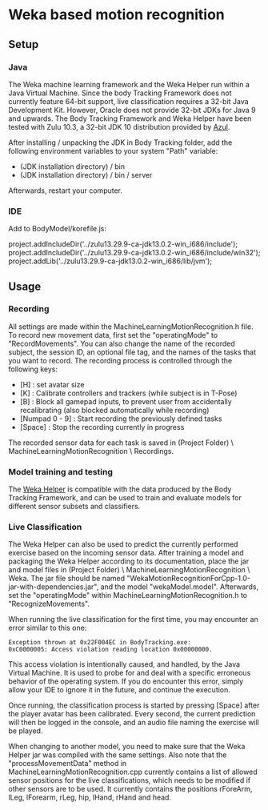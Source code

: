 # Weka based motion recognition

## Setup

### Java

The Weka machine learning framework and the Weka Helper run within a Java Virtual Machine. Since the body Tracking Framework does not currently feature 64-bit support, live classification requires a 32-bit Java Development Kit. However, Oracle does not provide 32-bit JDKs for Java 9 and upwards. The Body Tracking Framework and Weka Helper have been tested with Zulu 10.3, a 32-bit JDK 10 distribution provided by [Azul](https://www.azul.com/downloads/zulu/).

After installing / unpacking the JDK in Body Tracking folder, add the following environment variables to your system "Path" variable:

- (JDK installation directory) / bin
- (JDK installation directory) / bin / server

Afterwards, restart your computer.

### IDE

Add to BodyModel/korefile.js:

project.addIncludeDir('../zulu13.29.9-ca-jdk13.0.2-win_i686/include');
project.addIncludeDir('../zulu13.29.9-ca-jdk13.0.2-win_i686/include/win32');
project.addLib('../zulu13.29.9-ca-jdk13.0.2-win_i686/lib/jvm');

## Usage

### Recording

All settings are made within the MachineLearningMotionRecognition.h file. To record new movement data, first set the "operatingMode" to "RecordMovements". You can also change the name of the recorded subject, the session ID, an optional file tag, and the names of the tasks that you want to record. The recording process is controlled through the following keys:

- [H] : set avatar size 
- [K] : Calibrate controllers and trackers (while subject is in T-Pose)
- [B] : Block all gamepad inputs, to prevent user from accidentally recalibrating (also blocked automatically while recording)
- [Numpad 0 - 9] : Start recording the previously defined tasks
- [Space] : Stop the recording currently in progress

The recorded sensor data for each task is saved in 
(Project Folder) \ MachineLearningMotionRecognition \ Recordings.

### Model training and testing
The [Weka Helper](https://github.com/riruroman/WekaHelper) is compatible with the data produced by the Body Tracking Framework, and can be used to train and evaluate models for different sensor subsets and classifiers.

### Live Classification
The Weka Helper can also be used to predict the currently performed exercise based on the incoming sensor data. After training a model and packaging the Weka Helper according to its documentation, place the jar and model files in (Project Folder) \ MachineLearningMotionRecognition \ Weka. The jar file should be named "WekaMotionRecognitionForCpp-1.0-jar-with-dependencies.jar", and the model "wekaModel.model". Afterwards, set the "operatingMode" within MachineLearningMotionRecognition.h to "RecognizeMovements". 

When running the live classification for the first time, you may encounter an error similar to this one:
	
	Exception thrown at 0x22F004EC in BodyTracking.exe:
	0xC0000005: Access violation reading location 0x00000000.
	
This access violation is intentionally caused, and handled, by the Java Virtual Machine.	It is used to probe	for and deal with a specific erroneous behavior of the operating system. If you do encounter this error, simply allow your IDE to ignore it in the future, and continue the execution.

Once running, the classification process is started by pressing [Space] after the player avatar has been calibrated. Every second, the current prediction will then be logged in the console, and an audio file naming the exercise will be played.

When changing to another model, you need to make sure that the Weka Helper jar was compiled with the same settings. Also note that the "processMovementData" method in MachineLearningMotionRecognition.cpp currently contains a list of allowed sensor positions for the live classifications, which needs to be modified if other sensors are to be used. It currently contains the positions rForeArm, lLeg, lForearm, rLeg, hip, lHand, rHand and head.